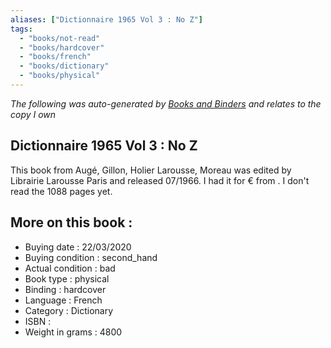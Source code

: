 ```yaml
---
aliases: ["Dictionnaire 1965 Vol 3 : No Z"] 
tags: 
  - "books/not-read" 
  - "books/hardcover" 
  - "books/french"
  - "books/dictionary"
  - "books/physical"
---
```


_The following was auto-generated by [Books and Binders](Books%20and%20Binders.md) and relates to the copy I own_
## Dictionnaire 1965 Vol 3 : No Z
This book from Augé, Gillon, Holier Larousse, Moreau was edited by Librairie Larousse Paris and released 07/1966. I had it for € from . I don't read the 1088 pages yet.

## More on this book :
- Buying date : 22/03/2020
- Buying condition : second_hand
- Actual condition : bad
- Book type : physical
- Binding : hardcover
- Language : French
- Category : Dictionary
- ISBN : 
- Weight in grams : 4800
